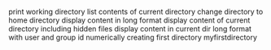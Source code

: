 print working directory
list contents of current directory
change directory to home directory
display content in long format
display content of current directory including hidden files
display content in current dir long format with user and group id numerically
creating first directory myfirstdirectory
